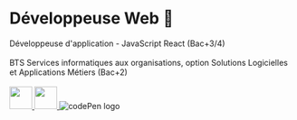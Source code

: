 # Développeuse Web 🚀
Développeuse d'application - JavaScript React (Bac+3/4)<br><br>
BTS Services informatiques aux organisations, option Solutions Logicielles et Applications Métiers (Bac+2) <br><br>
<a href="https://www.linkedin.com/in/segoleneganzin/" > <img src="https://encrypted-tbn0.gstatic.com/images?q=tbn:ANd9GcSN0osVQcblBhUadmcs7iFmZXdRR7iNA8QWJA&usqp=CAU" style="width:40px; height:40px"  /> </a>
<a href="https://codepen.io/segoleneGz" > <img src="https://cdn-icons-png.flaticon.com/512/1377/1377243.png" style="width:40px; height:40px"  /> </a>
![![codePen logo](https://cdn-icons-png.flaticon.com/512/1377/1377243.png)](https://codepen.io/segoleneGz)
